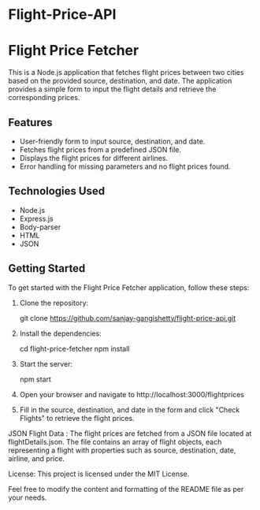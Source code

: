 # Flight-Price-API

# Flight Price Fetcher

This is a Node.js application that fetches flight prices between two cities based on the provided source, destination, and date. The application provides a simple form to input the flight details and retrieve the corresponding prices.

## Features

- User-friendly form to input source, destination, and date.
- Fetches flight prices from a predefined JSON file.
- Displays the flight prices for different airlines.
- Error handling for missing parameters and no flight prices found.

## Technologies Used

- Node.js
- Express.js
- Body-parser
- HTML
- JSON

## Getting Started

To get started with the Flight Price Fetcher application, follow these steps:

1. Clone the repository: 

   git clone https://github.com/sanjay-gangishetty/flight-price-api.git
   
2. Install the dependencies:
   
   cd flight-price-fetcher
   npm install
   
3. Start the server:
   
   npm start

4. Open your browser and navigate to http://localhost:3000/flightprices

5. Fill in the source, destination, and date in the form and click "Check Flights" to retrieve the flight prices.

JSON Flight Data :
The flight prices are fetched from a JSON file located at flightDetails.json. The file contains an array of flight objects, each representing a flight with properties such as source, destination, date, airline, and price.

License: 
This project is licensed under the MIT License.

Feel free to modify the content and formatting of the README file as per your needs.


   

